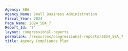```yaml
---
Agency: SBA
Agency_Name: Small Business Administration
Fiscal_Year: 2024
Page_Name: 2024_SBA_7
Report_Id: '7'
layout: congressional-reports
permalink: /resources/congressional-reports/2024_SBA_7
title: Agency Compliance Plan
---
```

